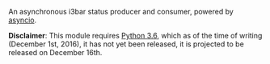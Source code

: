 An asynchronous i3bar status producer and consumer, powered by [asyncio][0].

**Disclaimer**: This module requires [Python 3.6][1], which as of the time of
writing (December 1st, 2016), it has not yet been released, it is projected
to be released on December 16th.

[0]: https://docs.python.org/3/library/asyncio.html
[1]: (https://www.python.org/dev/peps/pep-0494/)
